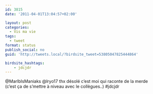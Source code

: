 ```yaml
---
id: 3815
date: '2011-04-01T13:04:57+02:00'

layout: post
categories:
  - Vis ma vie
tags:
  - tweet
format: status
publish_social: no
guid: 'http://tweets.local/?birdsite_tweet=53805047825444864'

birdsite_hashtags:
    - jdcjdr
---
```


@MarlbIsManiaks @lryo17 thx désolé c’est moi qui raconte de la merde (c’est ça de s’mettre à niveau avec le collègues..) #jdcjdr